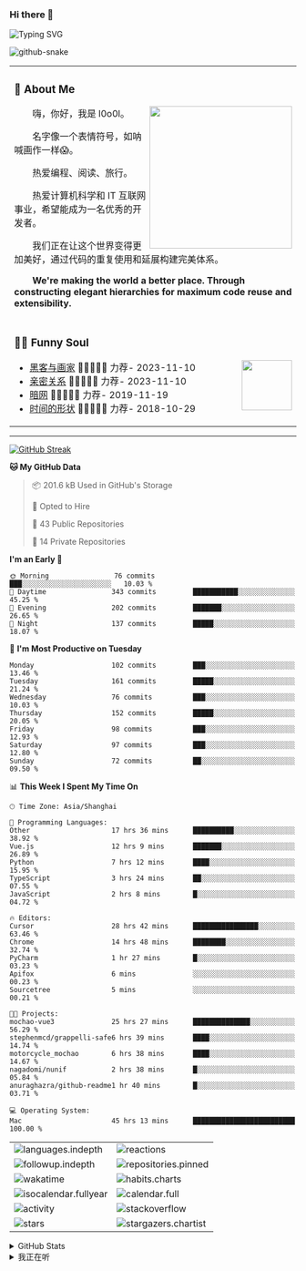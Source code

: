 ### Hi there 👋

![Typing SVG](https://readme-typing-svg.demolab.com?font=Fira+Code&pause=1000&color=0081FF&center=true&vCenter=true&random=false&width=435&lines=Full+Stack+Web+Developer;Always+learning+new+things%EF%BC%81)

[//]: # (![暗色]&#40;https://raw.githubusercontent.com/ol0o0lo/ol0o0lo/output/github-contribution-grid-snake-dark.svg&#41;)

[//]: # (![暗色]&#40;https://raw.githubusercontent.com/ol0o0lo/ol0o0lo/output/github-contribution-grid-snake-dark.svg&#41;)

<picture>
  <source media="(prefers-color-scheme: dark)" srcset="https://cdn.jsdelivr.net/gh/ol0o0lo/ol0o0lo@output/github-contribution-grid-snake-dark.svg" />
  <source media="(prefers-color-scheme: light)" srcset="https://cdn.jsdelivr.net/gh/ol0o0lo/ol0o0lo@output/github-contribution-grid-snake.svg" />
  <img alt="github-snake" src="github-snake.svg" />
</picture>


<table>

<tr><td>

### 🤺 About Me

<img align="right" width="250" src="https://spotify-github-profile.kittinanx.com/api/view.svg?uid=317lj6ke5g24u5s4ltvl352v5daa&cover_image=true&theme=natemoo-re&show_offline=false&background_color=121212&interchange=true&bar_color=53b14f&bar_color_cover=true" />

<p>&emsp;&emsp;嗨，你好，我是 l0o0l。</p>
<p>&emsp;&emsp;名字像一个表情符号，如呐喊画作一样😱。</p>
<p>&emsp;&emsp;热爱编程、阅读、旅行。</p>
<p>&emsp;&emsp;热爱计算机科学和 IT 互联网事业，希望能成为一名优秀的开发者。</p>
<p>&emsp;&emsp;我们正在让这个世界变得更加美好，通过代码的重复使用和延展构建完美体系。</p>
<p>&emsp;&emsp;<strong>We're making the world a better place. Through constructing elegant hierarchies for maximum code reuse and extensibility.</strong></p>

</td></tr>


<tr><td>

### 🤾‍♂️ Funny Soul

<img align="right" width="88" src="https://cdn.jsdelivr.net/gh/sun0225SUN/sun0225SUN/assets/images/artist.png" />

<!-- START_SECTION:douban -->
* <a href='https://book.douban.com/subject/6021440/' target='_blank'>黑客与画家</a> 🌟🌟🌟🌟🌟 力荐- 2023-11-10
* <a href='https://book.douban.com/subject/26585065/' target='_blank'>亲密关系</a> 🌟🌟🌟🌟🌟 力荐- 2023-11-10
* <a href='https://music.douban.com/subject/30187654/' target='_blank'>暗网</a> 🌟🌟🌟🌟🌟 力荐- 2019-11-19
* <a href='http://movie.douban.com/subject/1292365/' target='_blank'>时间的形状</a> 🌟🌟🌟🌟🌟 力荐- 2018-10-29

<!-- END_SECTION:douban -->

</td></tr>


</table>


---

[//]: # (### 我的打卡)


[![GitHub Streak](https://streak-stats.demolab.com?user=ol0o0lo&theme=transparent&locale=zh_Hans&date_format=%5BY.%5Dn.j&mode=weekly)](https://git.io/streak-stats)


<!--START_SECTION:waka-->
**🐱 My GitHub Data** 

> 📦 201.6 kB Used in GitHub's Storage 
 > 
> 💼 Opted to Hire
 > 
> 📜 43 Public Repositories 
 > 
> 🔑 14 Private Repositories 
 > 
**I'm an Early 🐤** 

```text
🌞 Morning                76 commits          ███░░░░░░░░░░░░░░░░░░░░░░   10.03 % 
🌆 Daytime                343 commits         ███████████░░░░░░░░░░░░░░   45.25 % 
🌃 Evening                202 commits         ███████░░░░░░░░░░░░░░░░░░   26.65 % 
🌙 Night                  137 commits         █████░░░░░░░░░░░░░░░░░░░░   18.07 % 
```
📅 **I'm Most Productive on Tuesday** 

```text
Monday                   102 commits         ███░░░░░░░░░░░░░░░░░░░░░░   13.46 % 
Tuesday                  161 commits         █████░░░░░░░░░░░░░░░░░░░░   21.24 % 
Wednesday                76 commits          ███░░░░░░░░░░░░░░░░░░░░░░   10.03 % 
Thursday                 152 commits         █████░░░░░░░░░░░░░░░░░░░░   20.05 % 
Friday                   98 commits          ███░░░░░░░░░░░░░░░░░░░░░░   12.93 % 
Saturday                 97 commits          ███░░░░░░░░░░░░░░░░░░░░░░   12.80 % 
Sunday                   72 commits          ██░░░░░░░░░░░░░░░░░░░░░░░   09.50 % 
```


📊 **This Week I Spent My Time On** 

```text
🕑︎ Time Zone: Asia/Shanghai

💬 Programming Languages: 
Other                    17 hrs 36 mins      ██████████░░░░░░░░░░░░░░░   38.92 % 
Vue.js                   12 hrs 9 mins       ███████░░░░░░░░░░░░░░░░░░   26.89 % 
Python                   7 hrs 12 mins       ████░░░░░░░░░░░░░░░░░░░░░   15.95 % 
TypeScript               3 hrs 24 mins       ██░░░░░░░░░░░░░░░░░░░░░░░   07.55 % 
JavaScript               2 hrs 8 mins        █░░░░░░░░░░░░░░░░░░░░░░░░   04.72 % 

🔥 Editors: 
Cursor                   28 hrs 42 mins      ████████████████░░░░░░░░░   63.46 % 
Chrome                   14 hrs 48 mins      ████████░░░░░░░░░░░░░░░░░   32.74 % 
PyCharm                  1 hr 27 mins        █░░░░░░░░░░░░░░░░░░░░░░░░   03.23 % 
Apifox                   6 mins              ░░░░░░░░░░░░░░░░░░░░░░░░░   00.23 % 
Sourcetree               5 mins              ░░░░░░░░░░░░░░░░░░░░░░░░░   00.21 % 

🐱‍💻 Projects: 
mochao-vue3              25 hrs 27 mins      ██████████████░░░░░░░░░░░   56.29 % 
stephenmcd/grappelli-safe6 hrs 39 mins       ████░░░░░░░░░░░░░░░░░░░░░   14.74 % 
motorcycle_mochao        6 hrs 38 mins       ████░░░░░░░░░░░░░░░░░░░░░   14.67 % 
nagadomi/nunif           2 hrs 38 mins       █░░░░░░░░░░░░░░░░░░░░░░░░   05.84 % 
anuraghazra/github-readme1 hr 40 mins        █░░░░░░░░░░░░░░░░░░░░░░░░   03.71 % 

💻 Operating System: 
Mac                      45 hrs 13 mins      █████████████████████████   100.00 % 
```


<!--END_SECTION:waka-->


<!-- second form 第二个表格 -->
<table>
  <tr>
    <td><img src="https://cdn.jsdelivr.net/gh/ol0o0lo/ol0o0lo/github-metrics/languages.indepth.svg" alt="languages.indepth" /></td>
    <td><img src="https://cdn.jsdelivr.net/gh/ol0o0lo/ol0o0lo/github-metrics/reactions.svg" alt="reactions" /></td>
  </tr>
  <tr>
    <td><img src="https://cdn.jsdelivr.net/gh/ol0o0lo/ol0o0lo/github-metrics/followup.indepth.svg" alt="followup.indepth" /></td>
    <td><img src="https://cdn.jsdelivr.net/gh/ol0o0lo/ol0o0lo/github-metrics/repositories.pinned.svg" alt="repositories.pinned" /></td>
  </tr>
  <tr>
    <td><img src="https://cdn.jsdelivr.net/gh/ol0o0lo/ol0o0lo/github-metrics/wakatime.svg" alt="wakatime" /></td>
    <td><img src="https://cdn.jsdelivr.net/gh/ol0o0lo/ol0o0lo/github-metrics/habits.charts.svg" alt="habits.charts" /></td>
  </tr>
  <tr>
    <td><img src="https://cdn.jsdelivr.net/gh/ol0o0lo/ol0o0lo/github-metrics/isocalendar.fullyear.svg" alt="isocalendar.fullyear" /></td>
    <td><img src="https://cdn.jsdelivr.net/gh/ol0o0lo/ol0o0lo/github-metrics/calendar.full.svg" alt="calendar.full" /></td>
  </tr>
  <tr>
    <td><img src="https://cdn.jsdelivr.net/gh/ol0o0lo/ol0o0lo/github-metrics/activity.svg" alt="activity" /></td>
    <td><img src="https://cdn.jsdelivr.net/gh/ol0o0lo/ol0o0lo/github-metrics/stackoverflow.svg" alt="stackoverflow" /></td>
  </tr>
  <tr>
    <td><img src="https://cdn.jsdelivr.net/gh/ol0o0lo/ol0o0lo/github-metrics/stars.svg" alt="stars" /></td>
    <td><img src="https://cdn.jsdelivr.net/gh/ol0o0lo/ol0o0lo/github-metrics/stargazers.chartist.svg" alt="stargazers.chartist" /></td>
  </tr>
</table>

[//]: # (<details>)

[//]: # (  <summary>:zap: GitHub WakaTime</summary>)

[//]: # (</details>)


<details>
  <summary> GitHub Stats</summary>

[//]: # (![ol0o0lo's GitHub stats]&#40;https://readme-stats.l0o0l.cn/api/top-langs?username=ol0o0lo&theme=graywhite&hide=css&hide_progress=true&locale=cn&#41;)

[//]: # ()
[//]: # (![ol0o0lo's GitHub stats]&#40;https://readme-stats.l0o0l.cn/api/?username=ol0o0lo&theme=graywhite&hide=prs,issues,contribs&locale=cn&#41;)

  <img alt="ol0o0lo's GitHub Stats" src="https://github-readme-activity-graph.vercel.app/graph?username=ol0o0lo&theme=high-contrast&hide_title=flase&radius=16" />

</details>

<details>
  <summary>我正在听</summary>

[![spotify-github-profile](https://spotify-github-profile.vercel.app/api/view?uid=31dufxqboi6rzm4vnu3o5zbsa7zq&cover_image=true&theme=default&show_offline=false&background_color=121212&interchange=false&bar_color=53b14f&bar_color_cover=true)](https://github.com/kittinan/spotify-github-profile)

</details>
